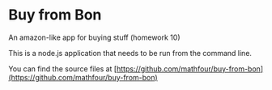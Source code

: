 # Buy from Bon
An amazon-like app for buying stuff (homework 10)

This is a node.js application that needs to be run from the command line.
 
 You can find the source files at [https://github.com/mathfour/buy-from-bon](https://github.com/mathfour/buy-from-bon)

 
 
